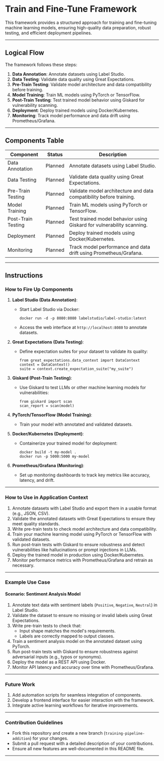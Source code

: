 # Train and Fine-Tune Framework

This framework provides a structured approach for training and fine-tuning machine learning models, ensuring high-quality data preparation, robust testing, and efficient deployment pipelines.

---

## Logical Flow

The framework follows these steps:

1. **Data Annotation**: Annotate datasets using Label Studio.
2. **Data Testing**: Validate data quality using Great Expectations.
3. **Pre-Train Testing**: Validate model architecture and data compatibility before training.
4. **Model Training**: Train ML models using PyTorch or TensorFlow.
5. **Post-Train Testing**: Test trained model behavior using Giskard for vulnerability scanning.
6. **Deployment**: Deploy trained models using Docker/Kubernetes.
7. **Monitoring**: Track model performance and data drift using Prometheus/Grafana.

---

## Components Table

| **Component**        | **Status**       | **Description**                                                                 |
|-----------------------|------------------|---------------------------------------------------------------------------------|
| Data Annotation       | Planned          | Annotate datasets using Label Studio.                                          |
| Data Testing          | Planned          | Validate data quality using Great Expectations.                                |
| Pre-Train Testing     | Planned          | Validate model architecture and data compatibility before training.            |
| Model Training        | Planned          | Train ML models using PyTorch or TensorFlow.                                   |
| Post-Train Testing    | Planned          | Test trained model behavior using Giskard for vulnerability scanning.          |
| Deployment            | Planned          | Deploy trained models using Docker/Kubernetes.                                 |
| Monitoring            | Planned          | Track model performance and data drift using Prometheus/Grafana.               |

---

## Instructions

### How to Fire Up Components
1. **Label Studio (Data Annotation)**:
   - Start Label Studio via Docker:
     ```
     docker run -d -p 8080:8080 labelstudio/label-studio:latest
     ```
   - Access the web interface at `http://localhost:8080` to annotate datasets.

2. **Great Expectations (Data Testing)**:
   - Define expectation suites for your dataset to validate its quality:
     ```
     from great_expectations.data_context import DataContext
     context = DataContext()
     suite = context.create_expectation_suite("my_suite")
     ```

3. **Giskard (Post-Train Testing)**:
   - Use Giskard to test LLMs or other machine learning models for vulnerabilities:
     ```
     from giskard import scan
     scan_report = scan(model)
     ```

4. **PyTorch/TensorFlow (Model Training)**:
   - Train your model with annotated and validated datasets.

5. **Docker/Kubernetes (Deployment)**:
   - Containerize your trained model for deployment:
     ```
     docker build -t my-model .
     docker run -p 5000:5000 my-model
     ```

6. **Prometheus/Grafana (Monitoring)**:
   - Set up monitoring dashboards to track key metrics like accuracy, latency, and drift.

---

### How to Use in Application Context

1. Annotate datasets with Label Studio and export them in a usable format (e.g., JSON, CSV).
2. Validate the annotated datasets with Great Expectations to ensure they meet quality standards.
3. Write pre-train tests to check model architecture and data compatibility.
4. Train your machine learning model using PyTorch or TensorFlow with validated datasets.
5. Run post-train tests with Giskard to ensure robustness and detect vulnerabilities like hallucinations or prompt injections in LLMs.
6. Deploy the trained model in production using Docker/Kubernetes.
7. Monitor performance metrics with Prometheus/Grafana and retrain as necessary.

---

### Example Use Case

#### Scenario: Sentiment Analysis Model
1. Annotate text data with sentiment labels (`Positive`, `Negative`, `Neutral`) in Label Studio.
2. Validate the dataset to ensure no missing or invalid labels using Great Expectations.
3. Write pre-train tests to check that:
   - Input shape matches the model's requirements.
   - Labels are correctly mapped to output classes.
4. Train a sentiment analysis model on the annotated dataset using PyTorch.
5. Run post-train tests with Giskard to ensure robustness against adversarial inputs (e.g., typos or synonyms).
6. Deploy the model as a REST API using Docker.
7. Monitor API latency and accuracy over time with Prometheus/Grafana.

---

### Future Work

1. Add automation scripts for seamless integration of components.
2. Develop a frontend interface for easier interaction with the framework.
3. Integrate active learning workflows for iterative improvements.

---

### Contribution Guidelines

- Fork this repository and create a new branch (`training-pipeline-addition`) for your changes.
- Submit a pull request with a detailed description of your contributions.
- Ensure all new features are well-documented in this README file.

---
